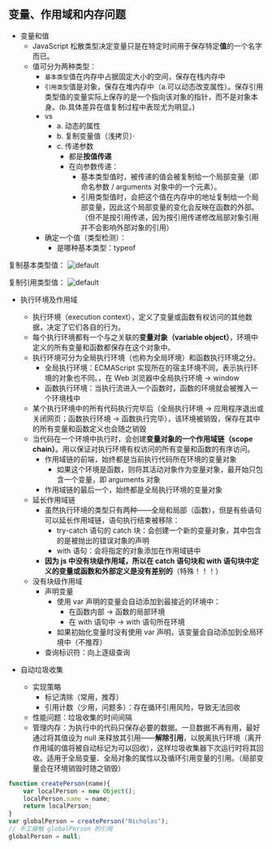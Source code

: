 ## 变量、作用域和内存问题
- 变量和值
    - JavaScript 松散类型决定变量只是在特定时间用于保存特定**值**的一个名字而已。
    - 值可分为两种类型：
        - `基本类型`值在内存中占据固定大小的空间，保存在栈内存中
        - `引用类型`值是对象，保存在堆内存中（a.可以动态改变属性）。保存引用类型值的变量实际上保存的是一个指向该对象的指针，而不是对象本身。(b.具体差异在值复制过程中表现尤为明显。)
        - vs
            - a. 动态的属性
            - b. 复制变量值（浅拷贝）·
            - c. 传递参数
                - 都是**按值传递**
                - 在向参数传递：
                    - 基本类型值时，被传递的值会被复制给一个局部变量（即命名参数 / arguments 对象中的一个元素）。
                    - 引用类型值时，会把这个值在内存中的地址复制给一个局部变量，因此这个局部变量的变化会反映在函数的外部。（但不是按引用传递，因为按引用传递修改局部对象引用并不会影响外部对象的引用）
        - 确定一个值（类型检测）：
            - 是哪种基本类型：typeof

复制基本类型值：
![default](https://user-images.githubusercontent.com/3774016/43440930-ad7b80ca-94cb-11e8-9102-c97374fc328b.png)

复制引用类型值：
![default](https://user-images.githubusercontent.com/3774016/43440938-b5a193ca-94cb-11e8-874e-6f4dd9fb9875.png)

- 执行环境及作用域
    - 执行环境（execution context），定义了变量或函数有权访问的其他数据，决定了它们各自的行为。
    - 每个执行环境都有一个与之关联的**变量对象（variable object）**，环境中定义的所有变量和函数都保存在这个对象中。
    - 执行环境可分为全局执行环境（也称为全局环境）和函数执行环境之分。
        - 全局执行环境：ECMAScript 实现所在的宿主环境不同，表示执行环境的对象也不同。，在 Web 浏览器中全局执行环境 -> window
        - 函数执行环境：当执行流进入一个函数时，函数的环境就会被推入一个环境栈中
    - 某个执行环境中的所有代码执行完毕后（全局执行环境 -> 应用程序退出或关闭网页；函数执行环境 -> 函数执行完毕），该环境被销毁，保存在其中的所有变量和函数定义也会随之销毁
    - 当代码在一个环境中执行时，会创建**变量对象的一个作用域链（scope chain）**。用以保证对执行环境有权访问的所有变量和函数的有序访问。
        - 作用域链的前端，始终都是当前执行代码所在环境的变量对象
            - 如果这个环境是函数，则将其活动对象作为变量对象，最开始只包含一个变量，即 arguments 对象
        - 作用域链的最后一个，始终都是全局执行环境的变量对象
    - 延长作用域链
        - 虽然执行环境的类型只有两种——全局和局部（函数），但是有些语句可以延长作用域链，语句执行结束被移除：
            - try-catch 语句的 catch 块：会创建一个新的变量对象，其中包含的是被抛出的错误对象的声明
            - with 语句：会将指定的对象添加在作用域链中
        - **因为 js 中没有块级作用域，所以在 catch 语句块和 with 语句块中定义的变量或函数和外部定义是没有差别的**（特殊！！！）
    - 没有块级作用域
        - 声明变量
            - 使用 var 声明的变量会自动添加到最接近的环境中：
                - 在函数内部 -> 函数的局部环境
                - 在 with 语句中 -> with 语句所在环境
            - 如果初始化变量时没有使用 var 声明，该变量会自动添加到全局环境中（不推荐）
        - 查询标识符：向上逐级查询

- 自动垃圾收集
    - 实现策略
        - 标记清除（常用，推荐）
        - 引用计数（少用，问题多）：存在循环引用风险，导致无法回收
    - 性能问题：垃圾收集的时间间隔
    - 管理内存：为执行中的代码只保存必要的数据。一旦数据不再有用，最好通过将其值设为 null 来释放其引用——**解除引用**，以脱离执行环境（离开作用域的值将被自动标记为可以回收），这样垃圾收集器下次运行时将其回收。适用于全局变量、全局对象的属性以及循环引用变量的引用。（局部变量会在环境销毁时随之销毁）

```javascript
function createPerson(name){
    var localPerson = new Object();
    localPerson.name = name;
    return localPerson;
}
var globalPerson = createPerson("Nicholas");
// 手工接触 globalPerson 的引用
globalPerson = null;
```